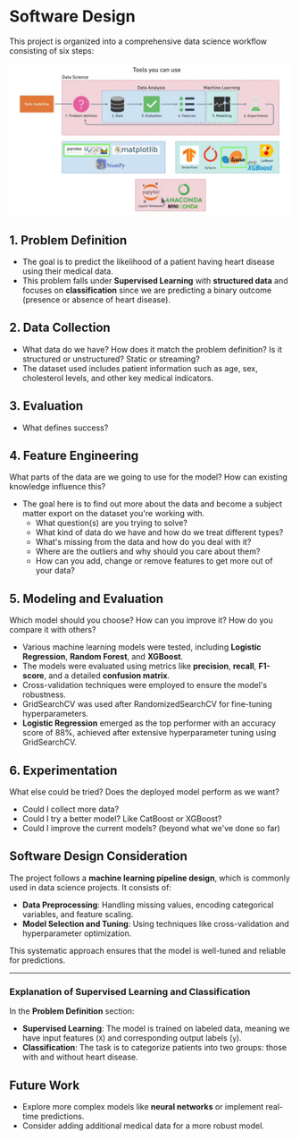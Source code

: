 # Software Design
This project is organized into a comprehensive data science workflow consisting of six steps:

![Data Science Process](./images/tools.png)

## 1. Problem Definition
- The goal is to predict the likelihood of a patient having heart disease using their medical data.
- This problem falls under **Supervised Learning** with **structured data** and focuses on **classification** since we are predicting a binary outcome (presence or absence of heart disease).

## 2. Data Collection
- What data do we have? How does it match the problem definition? Is it structured or unstructured? Static or streaming?
- The dataset used includes patient information such as age, sex, cholesterol levels, and other key medical indicators.

## 3. Evaluation
- What defines success?

## 4. Feature Engineering
What parts of the data are we going to use for the model? How can existing knowledge influence this?
- The goal here is to find out more about the data and become a subject matter export on the dataset you're working with.
    * What question(s) are you trying to solve?
    * What kind of data do we have and how do we treat different types?
    * What's missing from the data and how do you deal with it?
    * Where are the outliers and why should you care about them?
    * How can you add, change or remove features to get more out of your data?

## 5. Modeling and Evaluation
Which model should you choose? How can you improve it? How do you compare it with others?
- Various machine learning models were tested, including **Logistic Regression**, **Random Forest**, and **XGBoost**.
- The models were evaluated using metrics like **precision**, **recall**, **F1-score**, and a detailed **confusion matrix**.
- Cross-validation techniques were employed to ensure the model's robustness.
- GridSearchCV was used after RandomizedSearchCV for fine-tuning hyperparameters.
- **Logistic Regression** emerged as the top performer with an accuracy score of 88%, achieved after extensive hyperparameter tuning using GridSearchCV.

## 6. Experimentation 
What else could be tried? Does the deployed model perform as we want?
* Could I collect more data?
* Could I try a better model? Like CatBoost or XGBoost?
* Could I improve the current models? (beyond what we've done so far)


## Software Design Consideration
The project follows a **machine learning pipeline design**, which is commonly used in data science projects. It consists of:
- **Data Preprocessing**: Handling missing values, encoding categorical variables, and feature scaling.
- **Model Selection and Tuning**: Using techniques like cross-validation and hyperparameter optimization.

This systematic approach ensures that the model is well-tuned and reliable for predictions.

---

### Explanation of Supervised Learning and Classification
In the **Problem Definition** section:
- **Supervised Learning**: The model is trained on labeled data, meaning we have input features (`X`) and corresponding output labels (`y`).
- **Classification**: The task is to categorize patients into two groups: those with and without heart disease.
  
## Future Work
- Explore more complex models like **neural networks** or implement real-time predictions.
- Consider adding additional medical data for a more robust model.
  
```{tableofcontents}
```
